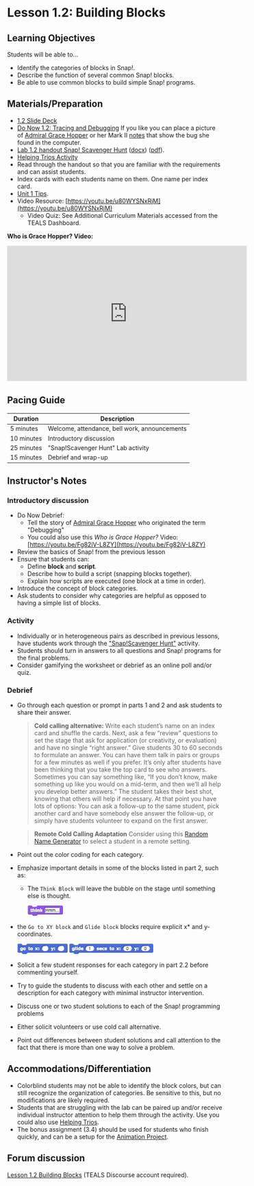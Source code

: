 # Lesson 1.2: Building Blocks

## Learning Objectives

Students will be able to...

* Identify the categories of blocks in Snap!.
* Describe the function of several common Snap! blocks.
* Be able to use common blocks to build simple Snap! programs.

## Materials/Preparation

* [1.2 Slide Deck](https://github.com/TEALSK12/introduction-to-computer-science/raw/master/slidedecks/TEALS%20SNAP%201.2.pptx)
* [Do Now 1.2: Tracing and Debugging](do_now_12.md) If you like you can place a picture of [Admiral Grace Hopper](https://upload.wikimedia.org/wikipedia/commons/2/21/Grace_Murray_Hopper%2C_in_her_office_in_Washington_DC%2C_1978%2C_%C2%A9Lynn_Gilbert.jpg) or her Mark II [notes](https://upload.wikimedia.org/wikipedia/commons/8/8a/H96566k.jpg) that show the bug she found in the computer.
* [Lab 1.2 handout Snap! Scavenger Hunt](lab_12.md) ([docx](https://github.com/TEALSK12/introduction-to-computer-science/raw/master/Unit%201%20Word/Lab%201.2%20SNAP%20Scavenger%20Hunt.docx)) ([pdf](https://github.com/TEALSK12/introduction-to-computer-science/raw/master/Unit%201%20PDF/Lab%201.2%20SNAP%20Scavenger%20Hunt.pdf)).
* [Helping Trios Activity](../helping_trios/helping_trios.md)
* Read through the handout so that you are familiar with the requirements and can assist students.
* Index cards with each students name on them. One name per index card.
* [Unit 1 Tips](unit_1_tips.md).
* Video Resource: [https://youtu.be/u80WYSNxRjM](https://youtu.be/u80WYSNxRjM)
  * Video Quiz: See Additional Curriculum Materials accessed from the TEALS Dashboard.

**Who is Grace Hopper? Video:**

  <iframe class="markdeep" width="560" height="315" src="https://www.youtube.com/embed/Fg82iV-L8ZY" frameborder="0" allow="accelerometer; autoplay; encrypted-media; gyroscope; picture-in-picture" allowfullscreen></iframe>

## Pacing Guide

| Duration   | Description                                   |
| --------- | --------------------------------------------- |
| 5 minutes  | Welcome, attendance, bell work, announcements |
| 10 minutes | Introductory discussion                       |
| 25 minutes | "Snap!Scavenger Hunt" Lab activity            |
| 15 minutes | Debrief and wrap-up                           |

## Instructor's Notes

### Introductory discussion

* Do Now Debrief:
  * Tell the story of [Admiral Grace Hopper](https://en.wikipedia.org/wiki/Grace_Hopper) who originated the term "Debugging"
  * You could also use this _Who is Grace Hopper?_ Video: [https://youtu.be/Fg82iV-L8ZY](https://youtu.be/Fg82iV-L8ZY)
* Review the basics of Snap! from the previous lesson
* Ensure that students can:
  * Define **block** and **script**.
  * Describe how to build a script (snapping blocks together).
  * Explain how scripts are executed (one block at a time in order).
* Introduce the concept of block categories.
* Ask students to consider why categories are helpful as opposed to having a simple list of blocks.

### Activity

* Individually or in heterogeneous pairs as described in previous lessons, have students work through the ["Snap!Scavenger Hunt"](lab_12.md) activity.
* Students should turn in answers to all questions and Snap! programs for the final problems.
* Consider gamifying the worksheet or debrief as an online poll and/or quiz.

### Debrief

* Go through each question or prompt in parts 1 and 2 and ask students to share their answer.

  > **Cold calling alternative:** Write each student’s name on an index card and shuffle the cards. Next, ask a few “review” questions to set the stage that ask for application (or creativity, or evaluation) and have no single “right answer.” Give students 30 to 60 seconds to formulate an answer. You can have them talk in pairs or groups for a few minutes as well if you prefer. It’s only after students have been thinking that you take the top card to see who answers. Sometimes you can say something like, “If you don’t know, make something up like you would on a mid-term, and then we’ll all help you develop better answers.” The student takes their best shot, knowing that others will help if necessary.
  At that point you have lots of options:  You can ask a follow-up to the same student, pick another card and have somebody else answer the follow-up, or simply have students volunteer to expand on the first answer.

  >**Remote Cold Calling Adaptation**
  >Consider using this [Random Name Generator](Excel-Randomizer.xlsx) to select a student in a remote setting.

* Point out the color coding for each category.
* Emphasize important details in some of the blocks listed in part 2, such as:
  * The `Think Block` will leave the bubble on the stage until something else is thought.

    ![Think Block](../images/think.png)

* the `Go to XY block` and `Glide block` blocks require explicit x* and y-coordinates.

  ![Go to XY block](../images/go_to_x_y.png) ![Glide block](../images/glide.png)

* Solicit a few student responses for each category in part 2.2 before commenting yourself.
* Try to guide the students to discuss with each other and settle on a description for each category with minimal instructor intervention.
* Discuss one or two student solutions to each of the Snap! programming problems
* Either solicit volunteers or use cold call alternative.
* Point out differences between student solutions and call attention to the fact that there is more than one way to solve a problem.

## Accommodations/Differentiation

* Colorblind students may not be able to identify the block colors, but can still recognize the organization of categories. Be sensitive to this, but no modifications are likely required.
* Students that are struggling with the lab can be paired up and/or receive individual instructor attention to help them through the activity. Use you could also use [Helping Trios](https://github.com/TEALSK12/introduction-to-computer-science/raw/master/Unit%201%20PDF/Helping%20Trios.pdf).
* The bonus assignment (3.4) should be used for students who finish quickly, and can be a setup for the [Animation Project](project_1.md).

## Forum discussion

[Lesson 1.2 Building Blocks](http://forums.tealsk12.org/c/unit-1-snap-basics/lesson-1-2-building-blocks) (TEALS Discourse account required).

